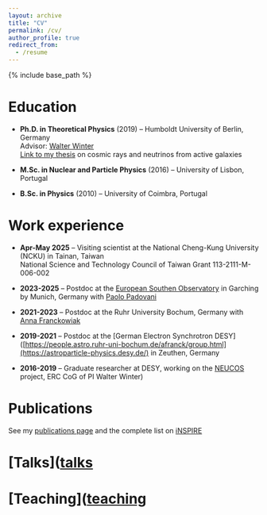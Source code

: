 ```yaml
---
layout: archive
title: "CV"
permalink: /cv/
author_profile: true
redirect_from:
  - /resume
---
```


{% include base_path %}

Education
======
* **Ph.D. in Theoretical Physics** (2019) – Humboldt University of Berlin, Germany  
  Advisor: [Walter Winter](https://www-zeuthen.desy.de/~wwinter/)  
  [Link to my thesis](https://edoc.hu-berlin.de/items/92aae1d4-524d-45b4-a1e4-419a6a7b78c8) on cosmic rays and neutrinos from active galaxies

* **M.Sc. in Nuclear and Particle Physics** (2016) – University of Lisbon, Portugal

* **B.Sc. in Physics** (2010) – University of Coimbra, Portugal

Work experience
======
* **Apr-May 2025** – Visiting scientist at the National Cheng-Kung University (NCKU) in Tainan, Taiwan  
  National Science and Technology Council of Taiwan Grant 113-2111-M-006-002
  
* **2023-2025** – Postdoc at the [European Southen Observatory](https://www.eso.org/sci/meetings/2024/SummerResearch2024.html) in Garching by Munich, Germany with [Paolo Padovani](https://www.eso.org/~ppadovan/padovani.html) 

* **2021-2023** – Postdoc at the Ruhr University Bochum, Germany with [Anna Franckowiak](https://people.astro.ruhr-uni-bochum.de/afranck/group.html) 

* **2019-2021** – Postdoc at the [German Electron Synchrotron DESY]([https://people.astro.ruhr-uni-bochum.de/afranck/group.html](https://astroparticle-physics.desy.de/) in Zeuthen, Germany

* **2016-2019** – Graduate researcher at DESY, working on the [NEUCOS](https://www.zeuthen.desy.de/~wwinter/) project, ERC CoG of PI Walter Winter)


  
Publications
======
See my [publications page](https://xrod.github.io/publications/) and the complete list on [iNSPIRE](https://inspirehep.net/authors/1730721?ui-citation-summary=true)
  
[Talks]([talks](https://xrod.github.io/talks/)
======
  
[Teaching]([teaching](https://xrod.github.io/teaching/)
======
